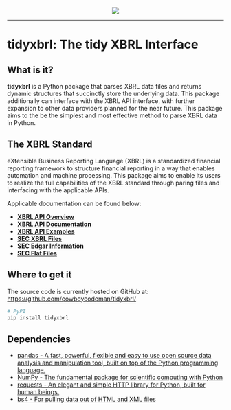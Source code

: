 <div align="center">
  <img src="https://www.xbrl.org/wp-content/themes/xbrl/images/logoHeader.png"><br>
</div>

-----------------

# tidyxbrl: The tidy XBRL Interface

## What is it?

**tidyxbrl** is a Python package that parses XBRL data files and returns dynamic structures that succinctly store the underlying data. This package additionally can interface with the XBRL API interface, with further expansion to other data providers planned for the near future. This package aims to the be the simplest and most effective method to parse XBRL data in Python.

## The XBRL Standard
eXtensible Business Reporting Language (XBRL) is a standardized financial reporting framework to structure financial reporting in a way that enables automation and machine processing. This package aims to enable its users to realize the full capabilities of the XBRL standard through paring files and interfacing with the applicable APIs.

Applicable documentation can be found below:
  - [**XBRL API Overview**][xbrl-api-url]
  - [**XBRL API Documentation**][xbrl-documentation-url]
  - [**XBRL API Examples**][xbrl-example-url]
  - [**SEC XBRL Files**][sec-xbrl-url]
  - [**SEC Edgar Information**][sec-edgar-data-url]
  - [**SEC Flat Files**][sec-flatfiles-url]
  
  [xbrl-api-url]: https://xbrl.us/home/use/xbrl-api/
  [xbrl-documentation-url]: http://files.xbrl.us/documents/XBRL-API-V1.4.pdf
  [xbrl-example-url]: https://xbrlus.github.io/xbrl-api/#/document/getDocumentInfo
  [sec-xbrl-url]: https://www.sec.gov/os/accessing-edgar-data
  [sec-edgar-data-url]: https://www.sec.gov/os/accessing-edgar-data
  [sec-flatfiles-url]: https://www.sec.gov/Archives/edgar/full-index/

## Where to get it
The source code is currently hosted on GitHub at:
https://github.com/cowboycodeman/tidyxbrl/

```sh
# PyPI
pip install tidyxbrl
```

## Dependencies
- [pandas - A fast, powerful, flexible and easy to use open source data analysis and manipulation tool, built on top of the Python programming language.](https://pandas.pydata.org/)
- [NumPy - The fundamental package for scientific computing with Python](https://www.numpy.org)
- [requests - An elegant and simple HTTP library for Python, built for human beings.](https://docs.python-requests.org/en/master/)
- [bs4 - For pulling data out of HTML and XML files](https://www.crummy.com/software/BeautifulSoup/bs4/doc/)
